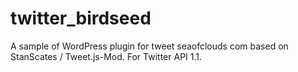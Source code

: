 twitter_birdseed
================

A sample of WordPress plugin for tweet seaofclouds com based on StanScates / Tweet.js-Mod. For Twitter API 1.1.
